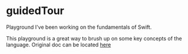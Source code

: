 # guidedTour
Playground I've been working on the fundamentals of Swift.

This playground is a great way to brush up on some key concepts of the language. Original doc can be located [here](https://developer.apple.com/library/content/documentation/Swift/Conceptual/Swift_Programming_Language/GuidedTour.html)
